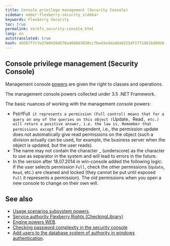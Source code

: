 ```yaml
--- 
title: Console privilege management (Security Console) 
sidebar: ember-flexberry-security_sidebar 
keywords: Flexberry Security 
toc: true 
permalink: en/efs_security-console.html 
lang: en 
autotranslated: true 
hash: 48587f7c7e37b04304576a4668d3838ccfbe43eddadda0221df1771d616d8026 
--- 
```


## Console privilege management (Security Console) 

Management console [powers](efs_right-manager-module.html) are given the right to classes and operations. 

The management console powers collected under 3.5 .NET Framework. 

The basic nuances of working with the management console powers: 

* PstrfFull` it represents a permission (Full control) means that for a query on any of the queries on this object (`Update`, `Read`, etc.) will return a positive answer, i.e. the law is. Remember that permissions except `Full` are independent, i.e., the permission update does not automatically give read permissions on the object (such a division actually can be used, for example, the business server when the object is updated, but the user reads). 
* The name may not contain the character _ (underscore) as the character to use as separator in the system and will lead to errors in the future. 
* In the version after 18.07.2014 in win-console added the following logic: if the user selects permission `Full`, check the other permissions (`Update`, `Read`, etc.) are cleaned and locked (they cannot be put until exposed `Full` it represents a permission). The old permissions when you open a new console to change on their own will. 

## See also 

* [Usage scenarios subsystem powers](efs_rights-scenarios.html). 
* [Service authority Flexberry Rights (CheckingLibrary)](efs_security-legacy-services.html) 
* [Engine powers WEB](fa_right-manager.html). 
* [Checking password complexity in the security console](efs_checking-password-complexity-in-security-console.html) 
* [Add users to the database system of authority in windows authentication](fa_authentication-adapter.html). 




